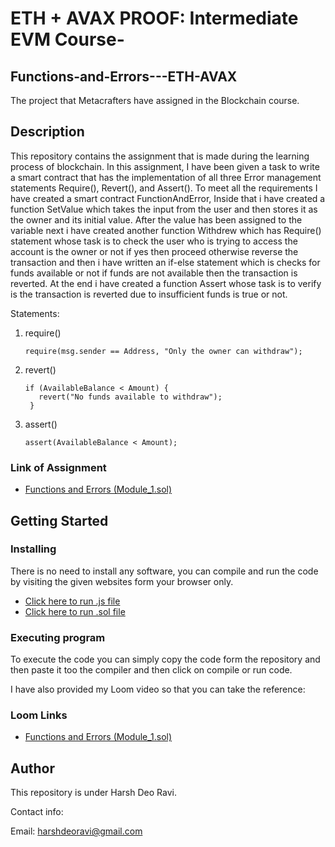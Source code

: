 # ETH + AVAX PROOF: Intermediate EVM Course-

## Functions-and-Errors---ETH-AVAX
The project that Metacrafters have assigned in the Blockchain course.
## Description

This repository contains the assignment that is made during the learning process of blockchain. In this assignment, I have been given a task to write a smart contract that has the implementation of all three Error management statements Require(), Revert(), and Assert(). To meet all the requirements I have created a smart contract  FunctionAndError, Inside that i have created a function SetValue which takes the input from the user and then stores it as the owner and its initial value. After the value has been assigned to the variable next i have created another function Withdrew which has Require() statement whose task is to check the user who is trying to access the account is the owner or not if yes then proceed otherwise reverse the transaction and then i have written an if-else statement which is checks for funds available or not if funds are not available then the transaction is reverted.
At the end  i have created a function Assert whose task is to verify is the transaction is reverted due to insufficient funds is true or not.

Statements: 
1.   require()
   
         require(msg.sender == Address, "Only the owner can withdraw");

2.   revert()
   
         if (AvailableBalance < Amount) {
            revert("No funds available to withdraw");
          }

  3.    assert()
  
            assert(AvailableBalance < Amount);


### Link of Assignment  
* [Functions and Errors (Module_1.sol)](https://github.com/21bcs10985/-Functions-and-Errors---ETH-AVAX/blob/main/FunctionAndError.sol)


## Getting Started
### Installing
There is no need to install any software, you can compile and run the code by visiting the given websites form your browser only.
* [Click here to run .js file](https://gitpod.io/workspaces/)
* [Click here to run .sol file](https://remix.ethereum.org/)

### Executing program
To execute the code you can simply copy the code form the repository and then paste it too the compiler and then click on compile or run code.

I have also provided my Loom video so that you can take the reference:


### Loom Links
* [Functions and Errors (Module_1.sol)](https://www.loom.com/share/5b3024db5e0b4ac2bf1821ab5d678be6) 

## Author
This repository is under Harsh Deo Ravi.

Contact info:

Email: harshdeoravi@gmail.com
